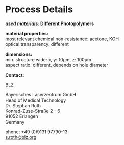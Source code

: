 # Process Details

__*used materials:*	Different Photopolymers__


	
__material properties:__  	
most relevant chemical non-resistance:	acetone, KOH  
optical transparency:	different  
	
__dimensions:__  	
min. structure wide:	x, y: 10µm, z: 100µm  
aspect ratio:	different, depends on hole diameter
<!--break-->
__Contact:__


BLZ

Bayerisches Laserzentrum GmbH  
Head of Medical Technology  
Dr. Stephan Roth  
Konrad-Zuse-Straße 2 - 6  
91052 Erlangen  
Germany  

phone: +49 (0)9131 97790-13  
s.roth@blz.org